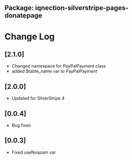 ## Package: iqnection-silverstripe-pages-donatepage
# Change Log

## [2.1.0]
- Changed namespace for PayPalPayment class
- added $table_name var to PayPalPayment

## [2.0.0]
- Updated for SilverStripe 4

## [0.0.4]
- Bug fixes

## [0.0.3]
- Fixed useNospam var